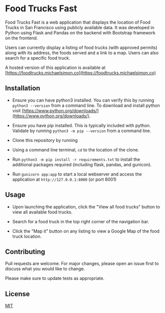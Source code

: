 # Food Trucks Fast

Food Trucks Fast is a web application that displays the location of Food Trucks in San Francisco using publicly available data. It was developed in Python using Flask and Pandas on the backend with Bootstrap framework on the frontend.

Users can currently display a listing of food trucks (with approved permits) along with its address, the foods served and a link to a map. Users can also search for a specific food truck.

A hosted version of this application is available at [https://foodtrucks.michaelsimon.co](https://foodtrucks.michaelsimon.co)

## Installation

- Ensure you can have python3 installed. You can verify this by running `python3 --version` from a command line. To download and install python visit [https://www.python.org/downloads/](https://www.python.org/downloads/).

- Ensure you have pip installed. This is typically included with python. Validate by running `python3 -m pip --version` from a command line.

- Clone this repository by running 

- Using a command line terminal, `cd` to the location of the clone.

- Run `python3 -m pip install -r requirements.txt` to install the additional packages required (including flask, pandas, and gunicon).

- Run `gunicorn app:app` to start a local webserver and access the application at `http://127.0.0.1:8000` (or port 8001)

## Usage

- Upon launching the application, click the "View all food trucks" button to view all available food trucks.

- Search for a food truck in the top right corner of the navigation bar.

- Click the "Map it" button on any listing to view a Google Map of the food truck location.

## Contributing
Pull requests are welcome. For major changes, please open an issue first to discuss what you would like to change.

Please make sure to update tests as appropriate.

## License
[MIT](https://choosealicense.com/licenses/mit/)